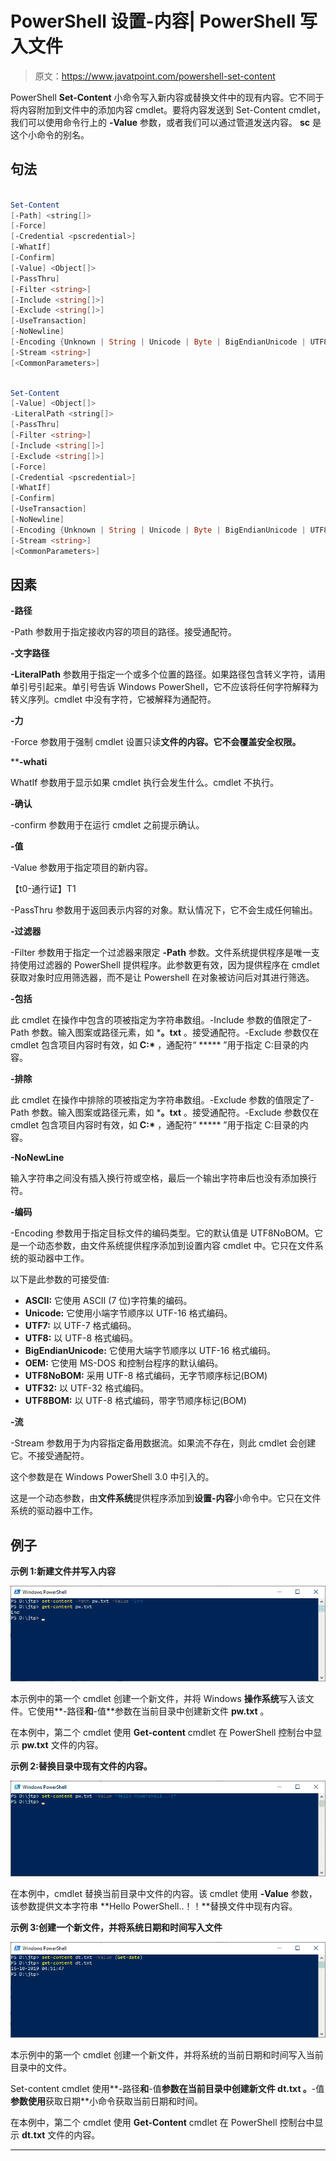 # PowerShell 设置-内容| PowerShell 写入文件

> 原文：<https://www.javatpoint.com/powershell-set-content>

PowerShell **Set-Content** 小命令写入新内容或替换文件中的现有内容。它不同于将内容附加到文件中的添加内容 cmdlet。要将内容发送到 Set-Content cmdlet，我们可以使用命令行上的 **-Value** 参数，或者我们可以通过管道发送内容。 **sc** 是这个小命令的别名。

## 句法

```ps1

Set-Content 
[-Path] <string[]>
[-Force] 
[-Credential <pscredential>] 
[-WhatIf] 
[-Confirm]
[-Value] <Object[]> 
[-PassThru] 
[-Filter <string>] 
[-Include <string[]>] 
[-Exclude <string[]>] 
[-UseTransaction] 
[-NoNewline] 
[-Encoding {Unknown | String | Unicode | Byte | BigEndianUnicode | UTF8 | UTF7 | UTF32 | Ascii | Default | Oem | BigEndianUTF32}] 
[-Stream <string>]  
[<CommonParameters>]

```

```ps1

Set-Content 
[-Value] <Object[]>
-LiteralPath <string[]> 
[-PassThru] 
[-Filter <string>] 
[-Include <string[]>]
[-Exclude <string[]>] 
[-Force] 
[-Credential <pscredential>] 
[-WhatIf] 
[-Confirm] 
[-UseTransaction] 
[-NoNewline] 
[-Encoding {Unknown | String | Unicode | Byte | BigEndianUnicode | UTF8 | UTF7 | UTF32 | Ascii | Default | Oem |BigEndianUTF32}]
[-Stream <string>]  
[<CommonParameters>]

```

## 因素

**-路径**

-Path 参数用于指定接收内容的项目的路径。接受通配符。

**-文字路径**

**-LiteralPath** 参数用于指定一个或多个位置的路径。如果路径包含转义字符，请用单引号引起来。单引号告诉 Windows PowerShell，它不应该将任何字符解释为转义序列。cmdlet 中没有字符，它被解释为通配符。

**-力**

-Force 参数用于强制 cmdlet 设置只读**文件的内容。它不会覆盖安全权限。**

 ****-whati**

WhatIf 参数用于显示如果 cmdlet 执行会发生什么。cmdlet 不执行。

**-确认**

-confirm 参数用于在运行 cmdlet 之前提示确认。

**-值**

-Value 参数用于指定项目的新内容。

【t0-通行证】T1

-PassThru 参数用于返回表示内容的对象。默认情况下，它不会生成任何输出。

**-过滤器**

-Filter 参数用于指定一个过滤器来限定 **-Path** 参数。文件系统提供程序是唯一支持使用过滤器的 PowerShell 提供程序。此参数更有效，因为提供程序在 cmdlet 获取对象时应用筛选器，而不是让 Powershell 在对象被访问后对其进行筛选。

**-包括**

此 cmdlet 在操作中包含的项被指定为字符串数组。-Include 参数的值限定了-Path 参数。输入图案或路径元素，如 ***。txt** 。接受通配符。-Exclude 参数仅在 cmdlet 包含项目内容时有效，如 **C:\*** ，通配符“ ***** ”用于指定 C:目录的内容。

**-排除**

此 cmdlet 在操作中排除的项被指定为字符串数组。-Exclude 参数的值限定了-Path 参数。输入图案或路径元素，如 ***。txt** 。接受通配符。-Exclude 参数仅在 cmdlet 包含项目内容时有效，如 **C:\*** ，通配符“ ***** ”用于指定 C:目录的内容。

**-NoNewLine**

输入字符串之间没有插入换行符或空格，最后一个输出字符串后也没有添加换行符。

**-编码**

-Encoding 参数用于指定目标文件的编码类型。它的默认值是 UTF8NoBOM。它是一个动态参数，由文件系统提供程序添加到设置内容 cmdlet 中。它只在文件系统的驱动器中工作。

以下是此参数的可接受值:

*   **ASCII:** 它使用 ASCII (7 位)字符集的编码。
*   **Unicode:** 它使用小端字节顺序以 UTF-16 格式编码。
*   **UTF7:** 以 UTF-7 格式编码。
*   **UTF8:** 以 UTF-8 格式编码。
*   **BigEndianUnicode:** 它使用大端字节顺序以 UTF-16 格式编码。
*   **OEM:** 它使用 MS-DOS 和控制台程序的默认编码。
*   **UTF8NoBOM:** 采用 UTF-8 格式编码，无字节顺序标记(BOM)
*   **UTF32:** 以 UTF-32 格式编码。
*   **UTF8BOM:** 以 UTF-8 格式编码，带字节顺序标记(BOM)

**-流**

-Stream 参数用于为内容指定备用数据流。如果流不存在，则此 cmdlet 会创建它。不接受通配符。

这个参数是在 Windows PowerShell 3.0 中引入的。

这是一个动态参数，由**文件系统**提供程序添加到**设置-内容**小命令中。它只在文件系统的驱动器中工作。

## 例子

**示例 1:新建文件并写入内容**

![PowerShell Set-Content](img/97ac3bb474a8b95683099b1ee94990b9.png)

本示例中的第一个 cmdlet 创建一个新文件，并将 Windows **操作系统**写入该文件。它使用**-路径**和**-值**参数在当前目录中创建新文件 **pw.txt** 。

在本例中，第二个 cmdlet 使用 **Get-content** cmdlet 在 PowerShell 控制台中显示 **pw.txt** 文件的内容。

**示例 2:替换目录中现有文件的内容。**

![PowerShell Set-Content](img/8e7605ec2c9e53a08ef04340b23a27c7.png)

在本例中，cmdlet 替换当前目录中文件的内容。该 cmdlet 使用 **-Value** 参数，该参数提供文本字符串 **Hello PowerShell..！！**替换文件中现有内容。

**示例 3:创建一个新文件，并将系统日期和时间写入文件**

![PowerShell Set-Content](img/518dbf5efa23e6087a616d8396bc1b63.png)

本示例中的第一个 cmdlet 创建一个新文件，并将系统的当前日期和时间写入当前目录中的文件。

Set-content cmdlet 使用**-路径**和**-值**参数在当前目录中创建新文件 **dt.txt** 。**-值**参数使用**获取日期**小命令获取当前日期和时间。

在本例中，第二个 cmdlet 使用 **Get-Content** cmdlet 在 PowerShell 控制台中显示 **dt.txt** 文件的内容。

* * ***